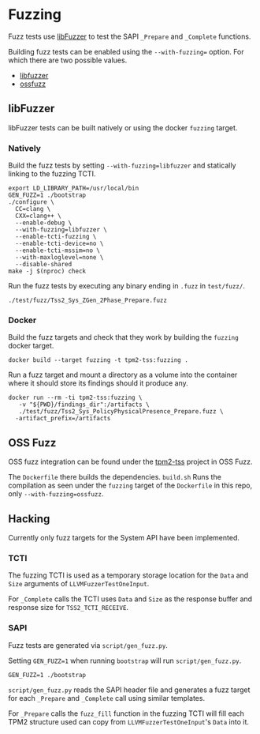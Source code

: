 # Fuzzing

Fuzz tests use [libFuzzer](http://llvm.org/docs/LibFuzzer.html) to test the SAPI
`_Prepare` and `_Complete` functions.

Building fuzz tests can be enabled using the `--with-fuzzing=` option. For which
there are two possible values.

- [libfuzzer](#libfuzzer)
- [ossfuzz](#oss-fuzz)

## libFuzzer

libFuzzer tests can be built natively or using the docker `fuzzing` target.

### Natively

Build the fuzz tests by setting `--with-fuzzing=libfuzzer` and statically
linking to the fuzzing TCTI.

```console
export LD_LIBRARY_PATH=/usr/local/bin
GEN_FUZZ=1 ./bootstrap
./configure \
  CC=clang \
  CXX=clang++ \
  --enable-debug \
  --with-fuzzing=libfuzzer \
  --enable-tcti-fuzzing \
  --enable-tcti-device=no \
  --enable-tcti-mssim=no \
  --with-maxloglevel=none \
  --disable-shared
make -j $(nproc) check
```

Run the fuzz tests by executing any binary ending in `.fuzz` in `test/fuzz/`.

```console
./test/fuzz/Tss2_Sys_ZGen_2Phase_Prepare.fuzz
```

### Docker

Build the fuzz targets and check that they work by building the `fuzzing` docker
target.

```console
docker build --target fuzzing -t tpm2-tss:fuzzing .
```

Run a fuzz target and mount a directory as a volume into the container where it
should store its findings should it produce any.

```console
docker run --rm -ti tpm2-tss:fuzzing \
   -v "${PWD}/findings_dir":/artifacts \
   ./test/fuzz/Tss2_Sys_PolicyPhysicalPresence_Prepare.fuzz \
  -artifact_prefix=/artifacts
```

## OSS Fuzz

OSS fuzz integration can be found under the
[tpm2-tss](https://github.com/google/oss-fuzz/tree/master/projects/tpm2-tss)
project in OSS Fuzz.

The `Dockerfile` there builds the dependencies. `build.sh` Runs the compilation
as seen under the `fuzzing` target of the `Dockerfile` in this repo, only
`--with-fuzzing=ossfuzz`.

## Hacking

Currently only fuzz targets for the System API have been implemented.

### TCTI

The fuzzing TCTI is used as a temporary storage location for the `Data` and
`Size` arguments of `LLVMFuzzerTestOneInput`.

For `_Complete` calls the TCTI uses `Data` and `Size` as the response buffer and
response size for `TSS2_TCTI_RECEIVE`.

### SAPI

Fuzz tests are generated via `script/gen_fuzz.py`.

Setting `GEN_FUZZ=1` when running `bootstrap` will run `script/gen_fuzz.py`.

```console
GEN_FUZZ=1 ./bootstrap
```

`script/gen_fuzz.py` reads the SAPI header file and generates a fuzz target for
each `_Prepare` and `_Complete` call using similar templates.

For `_Prepare` calls the `fuzz_fill` function in the fuzzing TCTI will fill each
TPM2 structure used can copy from `LLVMFuzzerTestOneInput`'s `Data` into it.
